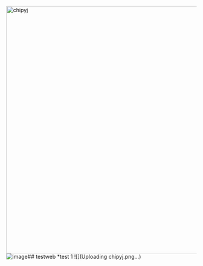 <img width="656" alt="chipyj" src="https://github.com/chipyj/chipyj/assets/146045040/3bd999d5-3c3a-4109-8176-4339a3c54f7f">![image](https://github.com/chipyj/chipyj/assets/146045040/e9034f62-1e23-4ba6-91e9-743d5319884b)## testweb
*test 1
![](Uploading chipyj.png…)
